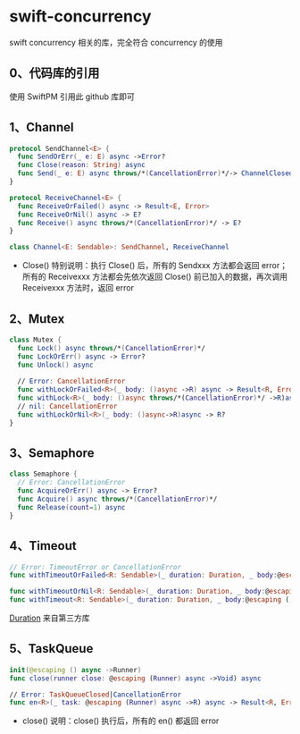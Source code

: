 # swift-concurrency
swift concurrency 相关的库，完全符合 concurrency 的使用

## 0、代码库的引用
使用 SwiftPM 引用此 github 库即可

## 1、Channel
```swift
protocol SendChannel<E> {
  func SendOrErr(_ e: E) async ->Error?
  func Close(reason: String) async
  func Send(_ e: E) async throws/*(CancellationError)*/-> ChannelClosed?
}

protocol ReceiveChannel<E> {
  func ReceiveOrFailed() async -> Result<E, Error>
  func ReceiveOrNil() async -> E?
  func Receive() async throws/*(CancellationError)*/ -> E?
}

class Channel<E: Sendable>: SendChannel, ReceiveChannel
```
* Close() 特别说明：执行 Close() 后，所有的 Sendxxx 方法都会返回 error；
所有的 Receivexxx 方法都会先依次返回 Close() 前已加入的数据，再次调用 Receivexxx 
方法时，返回 error


## 2、Mutex
```swift
class Mutex {
  func Lock() async throws/*(CancellationError)*/
  func LockOrErr() async -> Error?
  func Unlock() async
  
  // Error: CancellationError
  func withLockOrFailed<R>(_ body: ()async ->R) async -> Result<R, Error>
  func withLock<R>(_ body: ()async throws/*(CancellationError)*/ ->R)async throws/*(CancellationError)*/ -> R 
  // nil: CancellationError
  func withLockOrNil<R>(_ body: ()async->R)async -> R?
}
```

## 3、Semaphore
```swift
class Semaphore {
  // Error: CancellationError
  func AcquireOrErr() async -> Error?
  func Acquire() async throws/*(CancellationError)*/
  func Release(count=1) async 
}
```

## 4、Timeout
```swift
// Error: TimeoutError or CancellationError
func withTimeoutOrFailed<R: Sendable>(_ duration: Duration, _ body:@escaping () async -> R) async -> Result<R, Error>

func withTimeoutOrNil<R: Sendable>(_ duration: Duration, _ body:@escaping () async throws/*(CancellationError)*/ -> R) async throws/*(CancellationError)*/ -> R?
func withTimeout<R: Sendable>(_ duration: Duration, _ body:@escaping () async throws/*(CancellationError)*/ -> R) async throws/*(CancellationError)*/ -> Result<R, TimeoutError>
```
[Duration](https://github.com/xpwu/swift-x/blob/master/Sources/xpwu_x/duration.swift) 来自第三方库

## 5、TaskQueue
```swift
init(@escaping () async ->Runner)
func close(runner close: @escaping (Runner) async ->Void) async

// Error: TaskQueueClosed|CancellationError
func en<R>(_ task: @escaping (Runner) async ->R) async -> Result<R, Error>
```
* close() 说明：close() 执行后，所有的 en() 都返回 error
